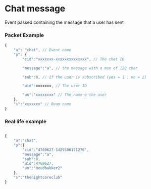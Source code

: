 # Chat message

Event passed containing the message that a user has sent


### Packet Example

```js
{
    "a": "chat", // Event name
    "p": {
        "cid":"xxxxxxx-xxxxxxxxxxxxxx", // The chat ID

        "message":"a", // the message with a max of 120 char

        "sub":0, // If the user is subscribed (yes = 1 , no = 2)

        "uid":xxxxxxx, // The user ID

        "un":"xxxxxxxx" // The name o the user
    },
    "s":"xxxxxxx" // Room name
}
```
### Real life example
```js

{
    "a":"chat",
    "p":{
        "cid":"4769627-1429306171276",
        "message":"a",
        "sub":0,
        "uid":4769627,
        "un":"Houdhakker2"
    },
    "s":"thenightcoreclub"
}
```


